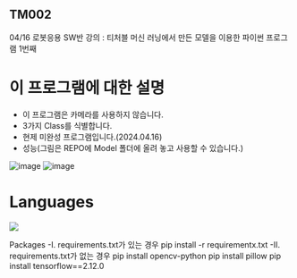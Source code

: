 ## TM002
04/16 로봇응용 SW반 강의 : 티처블 머신 러닝에서 만든 모델을 이용한 파이썬 프로그램 1번째
# 이 프로그램에 대한 설명
- 이 프로그램은 카메라를 사용하지 않습니다.
- 3가지 Class를 식별합니다.
- 현제 미완성 프로그램입니다.(2024.04.16)
- 성능(그림은 REPO에 Model 폴더에 올려 놓고 사용할 수 있습니다.)
  

![image](https://github.com/eru2/TM002/assets/165991738/c1f7e1e1-78f0-4d89-9abc-6873c8f721d5)
![image](https://github.com/eru2/TM002/assets/165991738/162786fd-1df1-474b-b921-bb07071c873e)


# Languages
<img src="https://img.shields.io/badge/Python-215678?style=for-the-badge&logo=Python&logoColor=white">


Packages
-I. requirements.txt가 있는 경우
pip install -r requirementx.txt
-II. requirements.txt가 없는 경우
  pip install opencv-python 
  pip install pillow 
  pip install tensorflow==2.12.0
